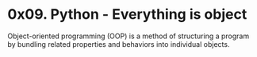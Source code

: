 # 0x09. Python - Everything is object

Object-oriented programming (OOP) is a method of structuring a program by bundling related properties and behaviors into individual objects.